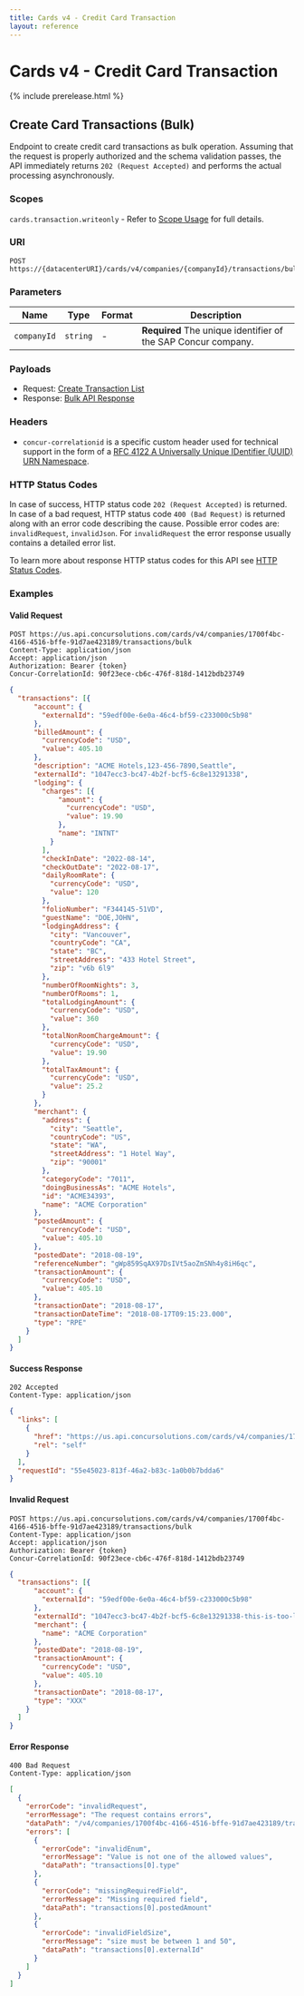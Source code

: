 ```yaml
---
title: Cards v4 - Credit Card Transaction
layout: reference
---
```


# Cards v4 - Credit Card Transaction

{% include prerelease.html %}

## <a name="transaction-bulk-create"></a>Create Card Transactions (Bulk)

Endpoint to create credit card transactions as bulk operation. Assuming that the request is properly authorized and the schema validation passes, the API immediately returns `202 (Request Accepted)` and performs the actual processing asynchronously.

### Scopes

`cards.transaction.writeonly` - Refer to [Scope Usage](./v4.cards-get-started.html#scope-usage) for full details.

### URI

```shell
POST https://{datacenterURI}/cards/v4/companies/{companyId}/transactions/bulk
```

### Parameters

Name|Type|Format|Description
---|---|---|---
`companyId`|`string`|-|**Required** The unique identifier of the SAP Concur company.

### Payloads

* Request: [Create Transaction List](./v4.cards-endpoints.schemas.html#schema-create-transaction-list)
* Response: [Bulk API Response](./v4.cards-endpoints.schemas.html#schema-bulkapi-response)

###  Headers

* `concur-correlationid` is a specific custom header used for technical support in the form of a [RFC 4122 A Universally Unique IDentifier (UUID) URN Namespace](https://tools.ietf.org/html/rfc4122).

###  HTTP Status Codes

In case of success, HTTP status code `202 (Request Accepted)` is returned.
In case of a bad request, HTTP status code `400 (Bad Request)` is returned along with an error code describing the cause. Possible error codes are: `invalidRequest`, `invalidJson`. For `invalidRequest` the error response usually contains a detailed error list.

To learn more about response HTTP status codes for this API see [HTTP Status Codes](./v4.cards-endpoints.schemas.html#http-status-codes).

### Examples

#### Valid Request

```shell
POST https://us.api.concursolutions.com/cards/v4/companies/1700f4bc-4166-4516-bffe-91d7ae423189/transactions/bulk
Content-Type: application/json
Accept: application/json
Authorization: Bearer {token}
Concur-CorrelationId: 90f23ece-cb6c-476f-818d-1412bdb23749
```

```json
{
  "transactions": [{
      "account": {
        "externalId": "59edf00e-6e0a-46c4-bf59-c233000c5b98"
      },
      "billedAmount": {
        "currencyCode": "USD",
        "value": 405.10
      },
      "description": "ACME Hotels,123-456-7890,Seattle",
      "externalId": "1047ecc3-bc47-4b2f-bcf5-6c8e13291338",
      "lodging": {
        "charges": [{
            "amount": {
              "currencyCode": "USD",
              "value": 19.90
            },
            "name": "INTNT"
          }
        ],
        "checkInDate": "2022-08-14",
        "checkOutDate": "2022-08-17",
        "dailyRoomRate": {
          "currencyCode": "USD",
          "value": 120
        },
        "folioNumber": "F344145-51VD",
        "guestName": "DOE,JOHN",
        "lodgingAddress": {
          "city": "Vancouver",
          "countryCode": "CA",
          "state": "BC",
          "streetAddress": "433 Hotel Street",
          "zip": "v6b 6l9"
        },
        "numberOfRoomNights": 3,
        "numberOfRooms": 1,
        "totalLodgingAmount": {
          "currencyCode": "USD",
          "value": 360
        },
        "totalNonRoomChargeAmount": {
          "currencyCode": "USD",
          "value": 19.90
        },
        "totalTaxAmount": {
          "currencyCode": "USD",
          "value": 25.2
        }
      },
      "merchant": {
        "address": {
          "city": "Seattle",
          "countryCode": "US",
          "state": "WA",
          "streetAddress": "1 Hotel Way",
          "zip": "90001"
        },
        "categoryCode": "7011",
        "doingBusinessAs": "ACME Hotels",
        "id": "ACME34393",
        "name": "ACME Corporation"
      },
      "postedAmount": {
        "currencyCode": "USD",
        "value": 405.10
      },
      "postedDate": "2018-08-19",
      "referenceNumber": "gWp859SqAX97DsIVt5aoZmSNh4y8iH6qc",
      "transactionAmount": {
        "currencyCode": "USD",
        "value": 405.10
      },
      "transactionDate": "2018-08-17",
      "transactionDateTime": "2018-08-17T09:15:23.000",
      "type": "RPE"
    }
  ]
}
```

#### Success Response

```shell
202 Accepted
Content-Type: application/json
```

```json
{
  "links": [
    {
      "href": "https://us.api.concursolutions.com/cards/v4/companies/1700f4bc-4166-4516-bffe-91d7ae423189/bulkrequests/55e45023-813f-46a2-b83c-1a0b0b7bdda6",
      "rel": "self"
    }
  ],
  "requestId": "55e45023-813f-46a2-b83c-1a0b0b7bdda6"
}
```

#### Invalid Request

```shell
POST https://us.api.concursolutions.com/cards/v4/companies/1700f4bc-4166-4516-bffe-91d7ae423189/transactions/bulk
Content-Type: application/json
Accept: application/json
Authorization: Bearer {token}
Concur-CorrelationId: 90f23ece-cb6c-476f-818d-1412bdb23749
```

```json
{
  "transactions": [{
      "account": {
        "externalId": "59edf00e-6e0a-46c4-bf59-c233000c5b98"
      },
      "externalId": "1047ecc3-bc47-4b2f-bcf5-6c8e13291338-this-is-too-long-must-only-be-50-chars-max",
      "merchant": {
        "name": "ACME Corporation"
      },
      "postedDate": "2018-08-19",
      "transactionAmount": {
        "currencyCode": "USD",
        "value": 405.10
      },
      "transactionDate": "2018-08-17",
      "type": "XXX"
    }
  ]
}
```

#### Error Response

```shell
400 Bad Request
Content-Type: application/json
```

```json
[
  {
    "errorCode": "invalidRequest",
    "errorMessage": "The request contains errors",
    "dataPath": "/v4/companies/1700f4bc-4166-4516-bffe-91d7ae423189/transactions/bulk",
    "errors": [
      {
        "errorCode": "invalidEnum",
        "errorMessage": "Value is not one of the allowed values",
        "dataPath": "transactions[0].type"
      },
      {
        "errorCode": "missingRequiredField",
        "errorMessage": "Missing required field",
        "dataPath": "transactions[0].postedAmount"
      },
      {
        "errorCode": "invalidFieldSize",
        "errorMessage": "size must be between 1 and 50",
        "dataPath": "transactions[0].externalId"
      }
    ]
  }
]
```
